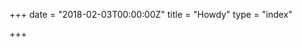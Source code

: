 +++
date = "2018-02-03T00:00:00Z"
title = "Howdy"
type = "index"

+++
<!-- # Hi. My name is Michelle -->

